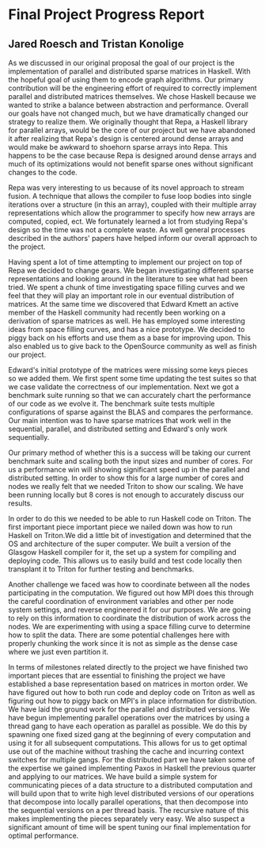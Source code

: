 Final Project Progress Report
=============================

Jared Roesch and Tristan Konolige
---------------------------------

As we discussed in our original proposal the goal of our project is the
implementation of parallel and distributed sparse matrices in Haskell. With the
hopeful goal of using them to encode graph algorithms. Our primary
contribution will be the engineering effort of required to correctly implement
parallel and distributed matrices themselves. We chose Haskell because we
wanted to strike a balance between abstraction and performance.
Overall our goals have not changed much, but we have dramatically
changed our strategy to realize them. We originally thought that
Repa, a Haskell library for parallel arrays, would be the core of our project
but we have abandoned it after realizing that Repa's design is
centered around dense arrays and would make be awkward to shoehorn sparse
arrays into Repa. This happens to be the case because Repa is designed around
dense arrays and much of its optimizations would not benefit sparse ones
without significant changes to the code.

Repa was very interesting to us because of its novel approach to
stream fusion. A technique that allows the compiler to fuse loop bodies into
single iterations over a structure (in this an array), coupled with their
multiple array representations which allow the programmer to specify how new
arrays are computed, copied, ect. We fortunately learned a lot from
studying Repa's design so the time was not a complete waste. As well general
processes described in the authors' papers have helped inform our overall
approach to the project.

Having spent a lot of time attempting to implement our project on top of
Repa we decided to change gears. We began investigating different sparse
representations and looking around in the literature to see what had been tried.
We spent a chunk of time investigating space filling curves and we feel that
they will play an important role in our eventual distribution of matrices.
At the same time we discovered that Edward Kmett an active member of the Haskell
community had recently been working on a derivation of sparse matrices as well.
He has employed some interesting ideas from space filling curves, and has a nice
prototype. We decided to piggy back on his efforts and use them as a base for
improving upon. This also enabled us to give back to the OpenSource community
as well as finish our project.

Edward's initial prototype of the matrices were missing some keys pieces so we added
them. We first spent some time updating the test suites so that we
case validate the correctness of our implementation. Next we got a benchmark suite
running so that we can accurately chart the performance of our code as we evolve it.
The benchmark suite tests multiple configurations of sparse against the BLAS and
compares the performance. Our main intention was to have sparse matrices that
work well in the sequential, parallel, and distributed setting and Edward's only
work sequentially.

Our primary method of whether this is a success will be taking our current
benchmark suite and scaling both the input sizes and number of cores. For us
a performance win will showing significant speed up in the parallel and
distributed setting. In order to show this for a large number of cores and nodes
we really felt that we needed Triton to show our scaling. We have been running
locally but 8 cores is not enough to accurately discuss our results.

In order to do this we needed to be able to run Haskell code on Triton. The
first important piece important piece we nailed down was how to run Haskell
on Triton.We did a little bit of investigation and determined that the OS and
architecture of the super computer. We built a version of the Glasgow Haskell
compiler for it, the set up a system for compiling and deploying code.
This allows us to easily build and test code locally then transplant
it to Triton for further testing and benchmarks.

Another challenge we faced was how to coordinate between all the nodes
participating in the computation. We figured out how MPI does this through
the careful coordination of environment variables and other per node system
settings, and reverse engineered it for our purposes. We are going to rely on
this information to coordinate the distribution of work across the nodes. We are
experimenting with using a space filling curve to determine how to split the
data. There are some potential challenges here with properly chunking the work
since it is not as simple as the dense case where we just even partition it.

In terms of milestones related directly to the project we have finished two
important pieces that are essential to finishing the project we have
established a base representation based on matrices in morton order. We have
figured out how to both run code and deploy code on Triton as well as figuring
out how to piggy back on MPI's in place information for distribution.
We have laid the ground work for the parallel and distributed versions. We have
begun implementing parallel operations over the matrices by using a thread gang
to have each operation as parallel as possible. We do this by spawning one fixed
sized gang at the beginning of every computation and using it for all subsequent
computations. This allows for us to get optimal use out of the machine without
trashing the cache and incurring context switches for multiple gangs. For the
distributed part we have taken some of the expertise we gained implementing
Paxos in Haskell the previous quarter and applying to our matrices. We have
build a simple system for communicating pieces of a data structure to a
distributed computation and will build upon that to write high level distributed
versions of our operations that decompose into locally parallel operations, that
then decompose into the sequential versions on a per thread basis. The recursive
nature of this makes implementing the pieces separately very easy. We also suspect
a significant amount of time will be spent tuning our final implementation
for optimal performance.
